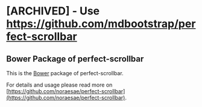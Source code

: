 # [ARCHIVED] - Use https://github.com/mdbootstrap/perfect-scrollbar

## Bower Package of perfect-scrollbar

This is the [Bower](https://bower.io/) package of perfect-scrollbar.

For details and usage please read more on [https://github.com/noraesae/perfect-scrollbar](https://github.com/noraesae/perfect-scrollbar).
